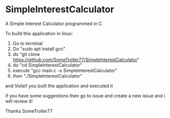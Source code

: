 # SimpleInterestCalculator

A Simple Interest Calculator programmed in C

To build this application in linux:
1. Go to terminal
2. Do "sudo apt install gcc"
3. do "git clone https://github.com/SomeTroller77/SimpleInterestCalculator"
4. do "cd SimpleInterestCalculator"
5. execute "gcc main.c -o SimpleInterestCalculator"
6. then "./SimpleInterestCalculator"

and Voila!!
you built the application and executed it

if you have some suggestions then go to issue and create a new issue
and i will review it!

Thanks
SomeTroller77
